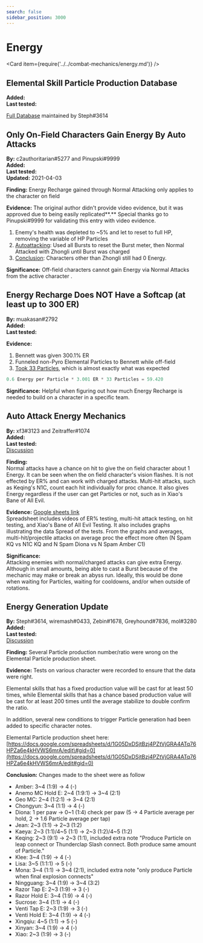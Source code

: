 ```yaml
---
search: false
sidebar_position: 3000
---
```


# Energy

<Card item={require('../../combat-mechanics/energy.md')} />

## Elemental Skill Particle Production Database

**Added:** <Version date="2020-12-06" />  
**Last tested:** <VersionHl date="2020-12-06" />

[Full Database](https://docs.google.com/spreadsheets/d/1G05DxDSjtBzj4PZtVjGRA4ATq76HPZa6e4kHVWS6mrA/edit#gid=0) maintained by Steph\#3614

## Only On-Field Characters Gain Energy By Auto Attacks

**By:** c2authoritarian\#5277 and Pinupski\#9999  
**Added:** <Version date="2020-12-07" />  
**Last tested:** <VersionHl date="2020-12-07" />  
**Updated:** 2021-04-03

**Finding:** Energy Recharge gained through Normal Attacking only applies to the character on field

**Evidence:** The original author didn't provide video evidence, but it was approved due to being easily replicated**.** Special thanks go to Pinupski\#9999 for validating this entry with video evidence.

1. Enemy's health was depleted to ~5% and let to reset to full HP, removing the variable of HP Particles
2. [Autoattacking](https://youtu.be/yMstsGRLy5s): Used all Bursts to reset the Burst meter, then Normal Attacked with Zhongli until Burst was charged
3. [Conclusion](https://youtu.be/3W_Gjd5LfDM): Characters other than Zhongli still had 0 Energy.

**Significance:** Off-field characters cannot gain Energy via Normal Attacks from the active character .

## Energy Recharge Does NOT Have a Softcap \(at least up to 300 ER\)

**By:** muakasan\#2792  
**Added:** <Version date="2021-04-04" />  
**Last tested:** <VersionHl date="2021-04-04" />

**Evidence:**

1. Bennett was given 300.1% ER
2. Funneled non-Pyro Elemental Particles to Bennett while off-field
3. [Took 33 Particles](https://youtu.be/8WRgwQf-zh0), which is almost exactly what was expected

```python
0.6 Energy per Particle * 3.001 ER * 33 Particles = 59.420
```

**Significance:** Helpful when figuring out how much Energy Recharge is needed to build on a character in a specific team.

## Auto Attack Energy Mechanics

**By:** xf3\#3123 and Zeitraffer\#1074  
**Added:** <Version date="2021-05-06" />  
**Last tested:** <VersionHl date="2021-05-06" />  
[Discussion](https://tickets.deeznuts.moe/ticket-archive/attachments_839361536900595732_840061797561139211_transcript-auto-attack-energy-mechanics.html)

**Finding:**  
Normal attacks have a chance on hit to give the on field character about 1 Energy. It can be seen when the on field character's vision flashes. It is not effected by ER% and can work with charged attacks. Multi-hit attacks, such as Keqing's N1C, count each hit individually for proc chance. It also gives Energy regardless if the user can get Particles or not, such as in Xiao's Bane of All Evil.

**Evidence:** [Google sheets link](https://docs.google.com/spreadsheets/d/1A72e6GlV8tuzHlOUygokWtQYSc3hB7qsyKOqPUhyjj8/edit?usp=sharing)  
Spreadsheet includes videos of ER% testing, multi-hit attack testing, on hit testing, and Xiao's Bane of All Evil Testing. It also includes graphs illustrating the data Spread of the tests. From the graphs and averages, multi-hit/projectile attacks on average proc the effect more often \(N Spam KQ vs N1C KQ and N Spam Diona vs N Spam Amber C1\)

**Significance:**  
Attacking enemies with normal/charged attacks can give extra Energy. Although in small amounts, being able to cast a Burst because of the mechanic may make or break an abyss run. Ideally, this would be done when waiting for Particles, waiting for cooldowns, and/or when outside of rotations.

## Energy Generation Update

**By:** Steph\#3614, wiremash\#0433, Zebin\#1678, Greyhound\#7836, mol\#3280  
**Added:** <Version date="2021-06-03" />  
**Last tested:** <VersionHl date="2021-06-03" />  
[Discussion](https://tickets.deeznuts.moe/ticket-archive/attachments_845560562221056001_850107809877196870_transcript-energy-gen-numbers.html)

**Finding:** Several Particle production number/ratio were wrong on the Elemental Particle production sheet.

**Evidence:** Tests on various character were recorded to ensure that the data were right.

Elemental skills that has a fixed production value will be cast for at least 50 times, while Elemental skills that has a chance based production value will be cast for at least 200 times until the average stabilize to double confirm the ratio.

In addition, several new conditions to trigger Particle generation had been added to specific character notes.

Elemental Particle production sheet here: [https://docs.google.com/spreadsheets/d/1G05DxDSjtBzj4PZtVjGRA4ATq76HPZa6e4kHVWS6mrA/edit\#gid=0](https://docs.google.com/spreadsheets/d/1G05DxDSjtBzj4PZtVjGRA4ATq76HPZa6e4kHVWS6mrA/edit#gid=0)

**Conclusion:** Changes made to the sheet were as follow

* Amber: 3~4 \(1:9\) -&gt; 4 \(-\)
* Anemo MC Hold E: 2~4 \(1:9:1\) -&gt; 3~4 \(2:1\)
* Geo MC: 2~4 \(1:2:1\) -&gt; 3~4 \(2:1\)
* Chongyun: 3~4 \(1:1\) -&gt; 4 \(-\)
* Diona: 1 per paw -&gt; 0~1 \(1:4\) check per paw \(5 -&gt; 4 Particle average per hold, 2 -&gt; 1.6 Particle average per tap\)
* Jean: 2~3 \(1:1\) -&gt; 2~3 \(1:2\)
* Kaeya: 2~3 \(1:1\)/4~5 \(1:1\) -&gt; 2~3 \(1:2\)/4~5 \(1:2\)
* Keqing: 2~3 \(9:1\) -&gt; 2~3 \(1:1\), included extra note "Produce Particle on leap connect or Thunderclap Slash connect. Both produce same amount of Particle."
* Klee: 3~4 \(1:9\) -&gt; 4 \(-\)
* Lisa: 3~5 \(1:1:1\) -&gt; 5 \(-\)
* Mona: 3~4 \(1:1\) -&gt; 3~4 \(2:1\), included extra note "only produce Particle when final explosion connects"
* Ningguang: 3~4 \(1:9\) -&gt; 3~4 \(3:2\)
* Razor Tap E: 2~3 \(1:9\) -&gt; 3 \(-\)
* Razor Hold E: 3~4 \(1:9\) -&gt; 4 \(-\)
* Sucrose: 3~4 \(1:1\) -&gt; 4 \(-\)
* Venti Tap E: 2~3 \(1:9\) -&gt; 3 \(-\)
* Venti Hold E: 3~4 \(1:9\) -&gt; 4 \(-\)
* Xingqiu: 4~5 \(1:1\) -&gt; 5 \(-\)
* Xinyan: 3~4 \(1:9\) -&gt; 4 \(-\)
* Xiao: 2~3 \(1:9\) -&gt; 3 \(-\)
